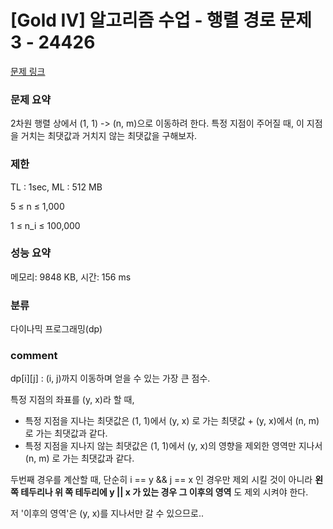 
# [Gold IV] 알고리즘 수업 - 행렬 경로 문제 3 - 24426

[문제 링크](https://www.acmicpc.net/problem/24426)

### 문제 요약

<p> 2차원 행렬 상에서 (1, 1) -> (n, m)으로 이동하려 한다. 특정 지점이 주어질 때, 이 지점을 거치는 최댓값과 거치지 않는 최댓값을 구해보자. </p>

### 제한

TL : 1sec, ML : 512 MB

5 ≤ n ≤ 1,000

1 ≤ n_i ≤ 100,000

### 성능 요약

메모리: 9848 KB, 시간: 156 ms

### 분류

다이나믹 프로그래밍(dp)

### comment

dp[i][j] : (i, j)까지 이동하며 얻을 수 있는 가장 큰 점수.

특정 지점의 좌표를 (y, x)라 할 때,

* 특정 지점을 지나는 최댓값은 (1, 1)에서 (y, x) 로 가는 최댓값 + (y, x)에서 (n, m) 로 가는 최댓값과 같다.
* 특정 지점을 지나지 않는 최댓값은 (1, 1)에서 (y, x)의 영향을 제외한 영역만 지나서 (n, m) 로 가는 최댓값과 같다.

두번째 경우를 계산할 때, 단순히 i == y && j == x 인 경우만 제외 시킬 것이 아니라 **왼 쪽 테두리나 위 쪽 테두리에 y || x 가 있는 경우 그 이후의 영역** 도 제외 시켜야 한다.

저 '이후의 영역'은 (y, x)를 지나서만 갈 수 있으므로..
